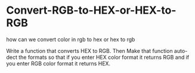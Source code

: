 # Convert-RGB-to-HEX-or-HEX-to-RGB
how can we convert color in rgb to hex or hex to rgb 

Write a function that converts HEX to RGB. Then Make that function auto-dect the formats so that if you enter HEX color format it returns RGB and if you enter RGB color format it returns HEX.
